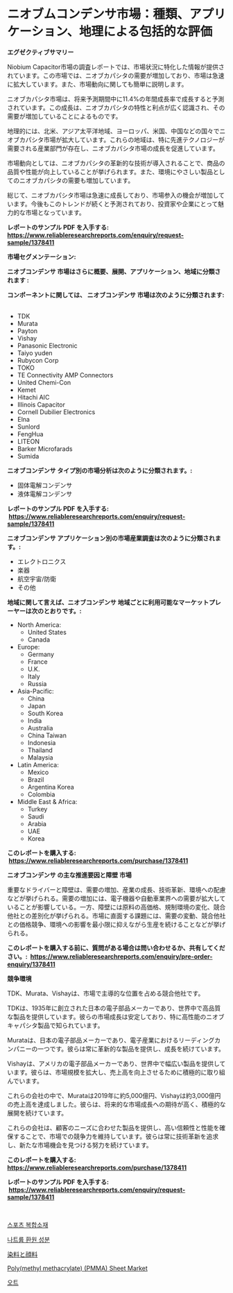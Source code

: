 <p><h1>ニオブムコンデンサ市場：種類、アプリケーション、地理による包括的な評価</h1></p><p><strong>エグゼクティブサマリー</strong></p>
<p><p>Niobium Capacitor市場の調査レポートでは、市場状況に特化した情報が提供されています。この市場では、ニオブカパシタの需要が増加しており、市場は急速に拡大しています。また、市場動向に関しても簡単に説明します。</p><p>ニオブカパシタ市場は、将来予測期間中に11.4%の年間成長率で成長すると予測されています。この成長は、ニオブカパシタの特性と利点が広く認識され、その需要が増加していることによるものです。</p><p>地理的には、北米、アジア太平洋地域、ヨーロッパ、米国、中国などの国々でニオブカパシタ市場が拡大しています。これらの地域は、特に先進テクノロジーが需要される産業部門が存在し、ニオブカパシタ市場の成長を促進しています。</p><p>市場動向としては、ニオブカパシタの革新的な技術が導入されることで、商品の品質や性能が向上していることが挙げられます。また、環境にやさしい製品としてのニオブカパシタの需要も増加しています。</p><p>総じて、ニオブカパシタ市場は急速に成長しており、市場参入の機会が増加しています。今後もこのトレンドが続くと予測されており、投資家や企業にとって魅力的な市場となっています。</p></p>
<p><strong>レポートのサンプル PDF を入手する: <a href="https://www.reliableresearchreports.com/enquiry/request-sample/1378411">https://www.reliableresearchreports.com/enquiry/request-sample/1378411</a></strong></p>
<p><strong>市場セグメンテーション:</strong></p>
<p><strong> ニオブコンデンサ 市場はさらに概要、展開、アプリケーション、地域に分類されます :</strong></p>
<p><strong>コンポーネントに関しては、 ニオブコンデンサ 市場は次のように分類されます: &nbsp;</strong></p>
<p><ul><li>TDK</li><li>Murata</li><li>Payton</li><li>Vishay</li><li>Panasonic Electronic</li><li>Taiyo yuden</li><li>Rubycon Corp</li><li>TOKO</li><li>TE Connectivity AMP Connectors</li><li>United Chemi-Con</li><li>Kemet</li><li>Hitachi AIC</li><li>Illinois Capacitor</li><li>Cornell Dubilier Electronics</li><li>Elna</li><li>Sunlord</li><li>FengHua</li><li>LITEON</li><li>Barker Microfarads</li><li>Sumida</li></ul></p>
<p><strong> ニオブコンデンサ タイプ別の市場分析は次のように分類されます。:</strong></p>
<p><ul><li>固体電解コンデンサ</li><li>液体電解コンデンサ</li></ul></p>
<p><strong>レポートのサンプル PDF を入手する: &nbsp;<a href="https://www.reliableresearchreports.com/enquiry/request-sample/1378411">https://www.reliableresearchreports.com/enquiry/request-sample/1378411</a></strong></p>
<p><strong> ニオブコンデンサ アプリケーション別の市場産業調査は次のように分類されます。:</strong></p>
<p><ul><li>エレクトロニクス</li><li>楽器</li><li>航空宇宙/防衛</li><li>その他</li></ul></p>
<p><strong>地域に関して言えば、ニオブコンデンサ 地域ごとに利用可能なマーケットプレーヤーは次のとおりです。:</strong></p>
<p><ul>
    <li>
        North America:
        <ul>
            <li>United States</li>
            <li>Canada</li>
        </ul>
    </li>
    <li>
        Europe:
        <ul>
            <li>Germany</li>
            <li>France</li>
            <li>U.K.</li>
            <li>Italy</li>
            <li>Russia</li>
        </ul>
    </li>
    <li>
        Asia-Pacific:
        <ul>
            <li>China</li>
            <li>Japan</li>
            <li>South Korea</li>
            <li>India</li>
            <li>Australia</li>
            <li>China Taiwan</li>
            <li>Indonesia</li>
            <li>Thailand</li>
            <li>Malaysia</li>
        </ul>
    </li>
    <li>
        Latin America:
        <ul>
            <li>Mexico</li>
            <li>Brazil</li>
            <li>Argentina Korea</li>
            <li>Colombia</li>
        </ul>
    </li>
    <li>
        Middle East & Africa:
        <ul>
            <li>Turkey</li>
            <li>Saudi</li>
            <li>Arabia</li>
            <li>UAE</li>
            <li>Korea</li>
        </ul>
    </li>
    </ul></p>
<p><strong>このレポートを購入する: &nbsp;<a href="https://www.reliableresearchreports.com/purchase/1378411">https://www.reliableresearchreports.com/purchase/1378411</a></strong></p>
<p><strong>ニオブコンデンサ の主な推進要因と障壁 市場</strong></p>
<p><p>重要なドライバーと障壁は、需要の増加、産業の成長、技術革新、環境への配慮などが挙げられる。需要の増加には、電子機器や自動車業界への需要が拡大していることが影響している。一方、障壁には原料の高価格、規制環境の変化、競合他社との差別化が挙げられる。市場に直面する課題には、需要の変動、競合他社との価格競争、環境への影響を最小限に抑えながら生産を続けることなどが挙げられる。</p></p>
<p><strong>このレポートを購入する前に、質問がある場合は問い合わせるか、共有してください。:&nbsp; <a href="https://www.reliableresearchreports.com/enquiry/pre-order-enquiry/1378411">https://www.reliableresearchreports.com/enquiry/pre-order-enquiry/1378411</a></strong></p>
<p><strong>競争環境</strong></p>
<p><p>TDK、Murata、Vishayは、市場で主導的な位置を占める競合他社です。</p><p>TDKは、1935年に創立された日本の電子部品メーカーであり、世界中で高品質な製品を提供しています。彼らの市場成長は安定しており、特に高性能のニオブキャパシタ製品で知られています。</p><p>Murataは、日本の電子部品メーカーであり、電子産業におけるリーディングカンパニーの一つです。彼らは常に革新的な製品を提供し、成長を続けています。</p><p>Vishayは、アメリカの電子部品メーカーであり、世界中で幅広い製品を提供しています。彼らは、市場規模を拡大し、売上高を向上させるために積極的に取り組んでいます。</p><p>これらの会社の中で、Murataは2019年に約5,000億円、Vishayは約3,000億円の売上高を達成しました。彼らは、将来的な市場成長への期待が高く、積極的な展開を続けています。</p><p>これらの会社は、顧客のニーズに合わせた製品を提供し、高い信頼性と性能を確保することで、市場での競争力を維持しています。彼らは常に技術革新を追求し、新たな市場機会を見つける努力を続けています。</p></p>
<p><strong>このレポートを購入する: &nbsp; <a href="https://www.reliableresearchreports.com/purchase/1378411">https://www.reliableresearchreports.com/purchase/1378411</a></strong></p>
<p><strong>レポートのサンプル PDF を入手する: &nbsp;<a href="https://www.reliableresearchreports.com/enquiry/request-sample/1378411">https://www.reliableresearchreports.com/enquiry/request-sample/1378411</a></strong><strong></strong></p>
<p>&nbsp;</p>
<p><p><a href="https://medium.com/@felipegrrady654556/%EC%8A%A4%ED%8F%AC%EC%B8%A0-%EB%B3%B5%ED%95%A9%EC%9E%AC-%EC%8B%9C%EC%9E%A5-%EC%A0%84%EB%A7%9D-%EC%82%B0%EC%97%85-%EA%B0%9C%EC%9A%94-%EB%B0%8F-%EC%98%88%EC%B8%A1-2024%EB%85%84-2031%EB%85%84-73b55d6ecfdc">스포츠 복합소재</a></p><p><a href="https://github.com/vsoq0zknh59/Market-Research-Report-List-1/blob/main/7363514209.md">나트륨 환원 성분</a></p><p><a href="https://medium.com/@abdielkilback/%E6%9F%93%E6%96%99%E3%81%A8%E9%A1%94%E6%96%99%E5%B8%82%E5%A0%B4-2031%E5%B9%B4%E3%81%BE%E3%81%A7%E3%81%AE%E6%88%90%E5%8A%9F%E3%81%99%E3%82%8B%E3%83%93%E3%82%B8%E3%83%8D%E3%82%B9%E6%88%A6%E7%95%A5%E3%81%AE%E9%8D%B5-3b73ef22aeb4">染料と顔料</a></p><p><a href="https://github.com/prosalinda88/Market-Research-Report-List-3/blob/main/polymethyl-methacrylate-pmma-sheet-market.md">Poly(methyl methacrylate) (PMMA) Sheet Market</a></p><p><a href="https://medium.com/@constantinvon/ott-%EC%8B%9C%EC%9E%A5%EC%9D%80-%EC%8B%9C%EC%9E%A5-%EC%A0%90%EC%9C%A0%EC%9C%A8-%EA%B7%9C%EB%AA%A8-%EB%B0%8F-2031%EB%85%84%EA%B9%8C%EC%A7%80-%EC%98%88%EC%83%81%EB%90%9C-%EC%98%88%EC%B8%A1%EC%97%90-%EC%B4%88%EC%A0%90%EC%9D%84-%EB%A7%9E%EC%B6%A5%EB%8B%88%EB%8B%A4-97c888402a85">오트</a></p></p>